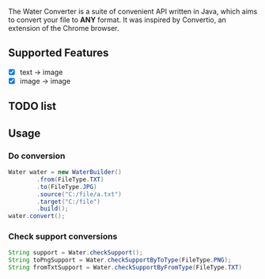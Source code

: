 The Water Converter is a suite of convenient API written in Java, which aims to convert your file to **ANY** format. It was inspired by Convertio, an extension of the Chrome browser.

## Supported Features
-[X] text -> image
-[X] image -> image

## TODO list


## Usage
### Do conversion
```java
Water water = new WaterBuilder()
        .from(FileType.TXT)
        .to(FileType.JPG)
        .source("C:/file/a.txt")
        .target("C:/file")
        .build();
water.convert();
```

### Check support conversions
```java
String support = Water.checkSupport();
String toPngSupport = Water.checkSupportByToType(FileType.PNG);
String fromTxtSupport = Water.checkSupportByFromType(FileType.TXT)
```
